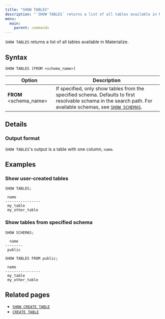 ```yaml
---
title: "SHOW TABLES"
description: "`SHOW TABLES` returns a list of all tables available in Materialize."
menu:
  main:
    parent: commands
---
```


`SHOW TABLES` returns a list of all tables available in Materialize.

## Syntax

```mzsql
SHOW TABLES [FROM <schema_name>]
```

Option                 | Description
-----------------------|------------
**FROM** <schema_name> | If specified, only show tables from the specified schema. Defaults to first resolvable schema in the search path. For available schemas, see [`SHOW SCHEMAS`](../show-schemas).

## Details

### Output format

`SHOW TABLES`'s output is a table with one column, `name`.

## Examples

### Show user-created tables
```mzsql
SHOW TABLES;
```
```nofmt
 name
----------------
 my_table
 my_other_table
```

### Show tables from specified schema
```mzsql
SHOW SCHEMAS;
```
```nofmt
  name
--------
 public
```
```mzsql
SHOW TABLES FROM public;
```
```nofmt
 name
----------------
 my_table
 my_other_table
```

## Related pages

- [`SHOW CREATE TABLE`](../show-create-table)
- [`CREATE TABLE`](../create-table)
